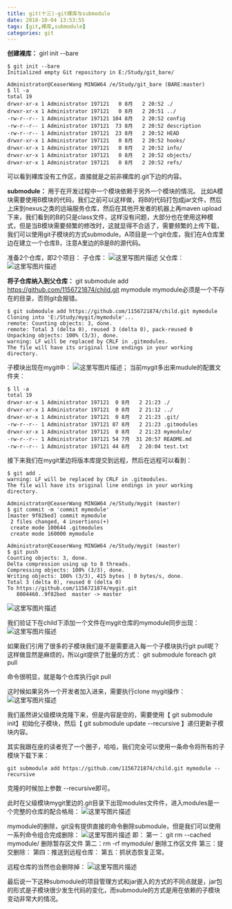 ```yaml
---
title: git(十三)-git裸库与submodule
date: 2018-10-04 13:53:55
tags: [git,裸库,submodule]
categories: git
---
```


**创建裸库：**
girl init --bare

```
$ git init --bare
Initialized empty Git repository in E:/Study/git_bare/

Administrator@CeaserWang MINGW64 /e/Study/git_bare (BARE:master)
$ ll -a
total 19
drwxr-xr-x 1 Administrator 197121   0 8月   2 20:52 ./
drwxr-xr-x 1 Administrator 197121   0 8月   2 20:51 ../
-rw-r--r-- 1 Administrator 197121 104 8月   2 20:52 config
-rw-r--r-- 1 Administrator 197121  73 8月   2 20:52 description
-rw-r--r-- 1 Administrator 197121  23 8月   2 20:52 HEAD
drwxr-xr-x 1 Administrator 197121   0 8月   2 20:52 hooks/
drwxr-xr-x 1 Administrator 197121   0 8月   2 20:52 info/
drwxr-xr-x 1 Administrator 197121   0 8月   2 20:52 objects/
drwxr-xr-x 1 Administrator 197121   0 8月   2 20:52 refs/

```
可以看到裸库没有工作区，直接就是之前非裸库的.git下边的内容。

**submodule：**
用于在开发过程中一个模块依赖于另外一个模块的情况。
比如A模块需要使用B模块的代码，我们之前可以这样做，将B的代码打包成jar文件，然后上床到nexus之类的远端服务仓库，然后在其他开发者的机器上再maven upload下来，我们看到的B的只是class文件，这样没有问题，大部分也在使用这种模式，但是当B模块需要频繁的修改时，这就显得不合适了，需要频繁的上传下载，我们可以使用git子模块的方式submodule，A项目是一个git仓库，我们在A仓库里边在建立一个仓库B，注意A里边的B是B的源代码。

准备2个仓库，即2个项目：
子仓库：
![这里写图片描述](20170802211927985.png)
父仓库：
![这里写图片描述](20170802212123602.png)

**将子仓库纳入到父仓库：**
git submodule add https://github.com/1156721874/child.git mymodule
mymodule必须是一个不存在的目录，否则git会报错。
```
$ git submodule add https://github.com/1156721874/child.git mymodule
Cloning into 'E:/Study/mygit/mymodule'...
remote: Counting objects: 3, done.
remote: Total 3 (delta 0), reused 3 (delta 0), pack-reused 0
Unpacking objects: 100% (3/3), done.
warning: LF will be replaced by CRLF in .gitmodules.
The file will have its original line endings in your working directory.
```
子模块出现在mygit中：
![这里写图片描述](20170802212522296.png)；
当前mygit多出来mudule的配置文件夹：

```
$ ll -a
total 19
drwxr-xr-x 1 Administrator 197121  0 8月   2 21:23 ./
drwxr-xr-x 1 Administrator 197121  0 8月   2 21:12 ../
drwxr-xr-x 1 Administrator 197121  0 8月   2 21:23 .git/
-rw-r--r-- 1 Administrator 197121 87 8月   2 21:23 .gitmodules
drwxr-xr-x 1 Administrator 197121  0 8月   2 21:23 mymodule/
-rw-r--r-- 1 Administrator 197121 54 7月  31 20:57 README.md
-rw-r--r-- 1 Administrator 197121 44 8月   2 20:04 test.txt
```
接下来我们在mygit里边将版本库提交到远程，然后在远程可以看到：

```
$ git add .
warning: LF will be replaced by CRLF in .gitmodules.
The file will have its original line endings in your working directory.

Administrator@CeaserWang MINGW64 /e/Study/mygit (master)
$ git commit -m 'commit mymodule'
[master 9f82bed] commit mymodule
 2 files changed, 4 insertions(+)
 create mode 100644 .gitmodules
 create mode 160000 mymodule

Administrator@CeaserWang MINGW64 /e/Study/mygit (master)
$ git push
Counting objects: 3, done.
Delta compression using up to 8 threads.
Compressing objects: 100% (3/3), done.
Writing objects: 100% (3/3), 415 bytes | 0 bytes/s, done.
Total 3 (delta 0), reused 0 (delta 0)
To https://github.com/1156721874/mygit.git
   8004460..9f82bed  master -> master

```
![这里写图片描述](20170802213041221.png)  

我们验证下在child下添加一个文件在mygit仓库的mymodule同步出现：
![这里写图片描述](20170802213719567.png)

如果我们引用了很多的子模块我们是不是需要进入每一个子模块执行git pull呢？这样做显然是麻烦的，所以git提供了批量的方式：
git submodule foreach git pull

命令很明显，就是每个仓库执行git pull

这时候如果另外一个开发者加入进来，需要执行clone mygit操作：
![这里写图片描述](20170802215333635.png)

我们虽然讲父级模块克隆下来，但是内容是空的，需要使用【 git submodule init】初始化子模块，然后【 git submodule update --recursive
】递归更新子模块内容。

其实我跟在座的读者兜了一个圈子，哈哈，我们完全可以使用一条命令将所有的子模块下载下来：

```
git submodule add https://github.com/1156721874/child.git mymodule --recursive
```
克隆的时候加上参数 --recursive即可。

此时在父级模块mygit里边的.git目录下出现modules文件件，进入modules是一个完整的仓库的配合格局：
![这里写图片描述](20170802220455849.png)

mymodule的删除，git没有提供直接的命令删除submodule，但是我们可以使用一系列命令组合完成删除：
![这里写图片描述](20170802221743396.png)
即：
第一： git rm --cached mymodule/ 删除暂存区文件
第二：rm -rf mymodule/ 删除工作区文件
第三：提交删除：
第四：推送到远程仓库：
第五：抓状态恢复正常。

远程仓库的当然也会删除掉：
![这里写图片描述](20170802222005477.png)

最后说一下这种submodule的项目管理方式和jar嵌入的方式的不同点就是，jar包的形式是子模块很少发生代码的变化，而submodule的方式是用在依赖的子模块变动非常大的情况。
